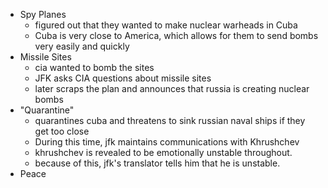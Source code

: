 - Spy Planes
	- figured out that they wanted to make nuclear warheads in Cuba 
	- Cuba is very close to America, which allows for them to send bombs very easily and quickly
- Missile Sites
	- cia wanted to bomb the sites
	- JFK asks CIA questions about missile sites
	- later scraps the plan and announces that russia is creating nuclear bombs 
- "Quarantine"
	- quarantines cuba and threatens to sink russian naval ships if they get too close
	- During this time, jfk maintains communications with Khrushchev 
	- khrushchev is revealed to be emotionally unstable throughout.
	- because of this, jfk's translator tells him that he is unstable.
- Peace